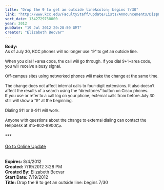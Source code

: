 ```yaml
---
title: "Drop the 9 to get an outside line&colon; begins 7/30"
link: "http://www.kcc.edu/FacultyStaff/update/Lists/Announcements/DispForm.aspx?ID=761"
sort_date: 1342729730000
year: 2012
pubDate: "19 Jul 2012 20:28:50 GMT"
creator: "Elizabeth Becvar"
---
```


<div><b>Body:</b> <div class="ExternalClassC88E0198731C40E693A20029597B7947">
<div><font size="2">As of July 30, KCC phones will no longer use “9” to get an outside line.</font></div><font size="2">
<div><br />When you dial 1+area code, the call will go through. If you dial 9+1+area code, you will receive a busy signal.</div>
<div><br />Off-campus sites using networked phones will make the change at the same time.</div>
<div><br />The change does not affect internal calls to four-digit extensions. It also doesn’t affect the results of a search using the “directories” button on Cisco phones. <br /></div>
<div>If you use or refer to a call log on your phone, external calls from before July 30 still will show a “9” at the beginning.  </div>
<div><br />Dialing 911 or 9-911 will work.</div>
<div><br />Anyone with questions about the change to external dialing can contact the Helpdesk at </font><span style="white-space:nowrap" class="baec5a81-e4d6-4674-97f3-e9220f0136c1"><font size="2">815-802-8900</font><a style="border-bottom:medium none;position:static !important;border-left:medium none;margin:0px;width:16px;bottom:0px;display:inline;white-space:nowrap;float:none;height:16px;vertical-align:middle;overflow:hidden;border-top:medium none;top:0px;cursor:hand;right:0px;border-right:medium none;left:0px" title="Call: 815-802-8900" href="/FacultyStaff/update/Lists/Announcements/EditForm.aspx?ID=761&amp;Source=/FacultyStaff/update/_layouts/sitemanager.aspx?SmtContext%3DSPList%3a7e45450e-520d-4ad3-81dd-a79ebcc75df4?SPWeb%3a6dd7d01a-f4b3-47f9-8d35-b60692caa2f7%3a%26SmtContextExpanded%3DTrue%26Filter%3D1%26pgsz%3D100%26vrmode%3DFalse#"><font size="2"><img style="border-bottom:medium none;position:static !important;border-left:medium none;margin:0px;width:16px;bottom:0px;display:inline;white-space:nowrap;float:none;height:16px;vertical-align:middle;overflow:hidden;border-top:medium none;top:0px;cursor:hand;right:0px;border-right:medium none;left:0px" title="Call: 815-802-8900" /></font></a>.</span></div>
<div><span style="white-space:nowrap" class="baec5a81-e4d6-4674-97f3-e9220f0136c1"></span> </div>
<div><span style="white-space:nowrap" class="baec5a81-e4d6-4674-97f3-e9220f0136c1">***</span></div>
<div><span style="white-space:nowrap" class="baec5a81-e4d6-4674-97f3-e9220f0136c1"></span> </div>
<div><span style="white-space:nowrap" class="baec5a81-e4d6-4674-97f3-e9220f0136c1"><a href="/FacultyStaff/update/Pages/dailyupdate.aspx">Go to Online Update</a></span><span style="white-space:nowrap" class="baec5a81-e4d6-4674-97f3-e9220f0136c1"></span></div>
<div><span style="white-space:nowrap" class="baec5a81-e4d6-4674-97f3-e9220f0136c1"></span><font size="2"></font><font size="2"> </div>
<div><br /></div></font></div></div>
<div><b>Expires:</b> 8/4/2012</div>
<div><b>Created:</b> 7/19/2012 3:28 PM</div>
<div><b>Created By:</b> Elizabeth Becvar</div>
<div><b>Start Date:</b> 7/19/2012</div>
<div><b>Title:</b> Drop the 9 to get an outside line: begins 7/30</div>
